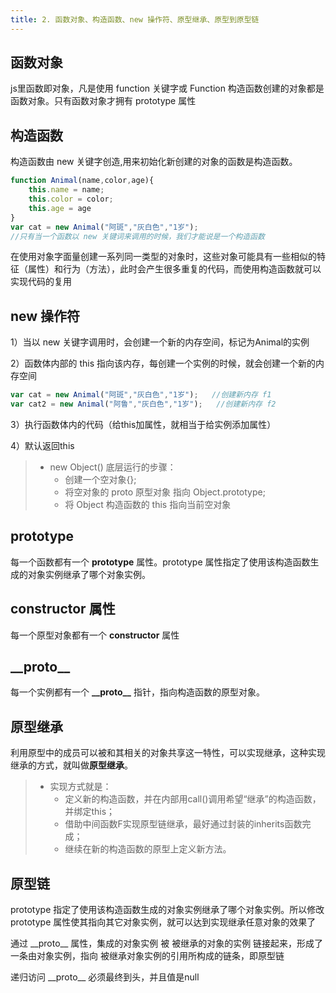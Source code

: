 ```yaml
---
title: 2. 函数对象、构造函数、new 操作符、原型继承、原型到原型链
---
```


## 函数对象

js里函数即对象，凡是使用 function 关键字或 Function 构造函数创建的对象都是函数对象。只有函数对象才拥有 prototype 属性

## 构造函数

构造函数由 new 关键字创造,用来初始化新创建的对象的函数是构造函数。

```js
function Animal(name,color,age){
    this.name = name;
    this.color = color;
    this.age = age
}
var cat = new Animal("阿斑","灰白色","1岁");   
//只有当一个函数以 new 关键词来调用的时候，我们才能说是一个构造函数
```

在使用对象字面量创建一系列同一类型的对象时，这些对象可能具有一些相似的特征（属性）和行为（方法），此时会产生很多重复的代码，而使用构造函数就可以实现代码的复用

## new 操作符

1）当以 new 关键字调用时，会创建一个新的内存空间，标记为Animal的实例

2）函数体内部的 this 指向该内存，每创建一个实例的时候，就会创建一个新的内存空间

```js
var cat = new Animal("阿斑","灰白色","1岁");   //创建新内存 f1
var cat2 = new Animal("阿鲁","灰白色","1岁");   //创建新内存 f2
```

3）执行函数体内的代码（给this加属性，就相当于给实例添加属性）

4）默认返回this

> * new Object() 底层运行的步骤：
>   * 创建一个空对象{};
>   * 将空对象的 proto 原型对象 指向 Object.prototype;
>   * 将 Object 构造函数的 this 指向当前空对象

## prototype

每一个函数都有一个 **prototype** 属性。prototype 属性指定了使用该构造函数生成的对象实例继承了哪个对象实例。

## constructor 属性

每一个原型对象都有一个 **constructor** 属性

## \_\_proto\_\_

每一个实例都有一个 **\_\_proto\_\_**  指针，指向构造函数的原型对象。

## 原型继承

利用原型中的成员可以被和其相关的对象共享这一特性，可以实现继承，这种实现继承的方式，就叫做**原型继承**。

> * 实现方式就是：
>   * 定义新的构造函数，并在内部用call()调用希望“继承”的构造函数，并绑定this；
>   * 借助中间函数F实现原型链继承，最好通过封装的inherits函数完成；
>   * 继续在新的构造函数的原型上定义新方法。

## 原型链

prototype 指定了使用该构造函数生成的对象实例继承了哪个对象实例。所以修改 prototype 属性使其指向其它对象实例，就可以达到实现继承任意对象的效果了

通过 \_\_proto\_\_ 属性，集成的对象实例 被 被继承的对象的实例 链接起来，形成了一条由对象实例，指向 被继承对象实例的引用所构成的链条，即原型链

递归访问 \_\_proto\_\_ 必须最终到头，并且值是null 













